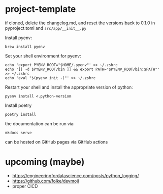 # project-template

if cloned, delete the changelog.md, and reset the versions back to 0.1.0 in pyproject.toml and `src/app/__init__.py`

Install pyenv:

```
brew install pyenv
```

Set your shell environment for pyenv:

```
echo 'export PYENV_ROOT="$HOME/.pyenv"' >> ~/.zshrc
echo '[[ -d $PYENV_ROOT/bin ]] && export PATH="$PYENV_ROOT/bin:$PATH"' >> ~/.zshrc
echo 'eval "$(pyenv init -)"' >> ~/.zshrc
```

Restart your shell and install the appropriate version of python:

```
pyenv install <.python-version
```

Install poetry

```
poetry install
```

the documentation can be run via

```
mkdocs serve
```

can be hosted on GitHub pages via GitHub actions

# upcoming (maybe)

- https://engineeringfordatascience.com/posts/python_logging/
- https://github.com/folke/devmoji
- proper CICD
